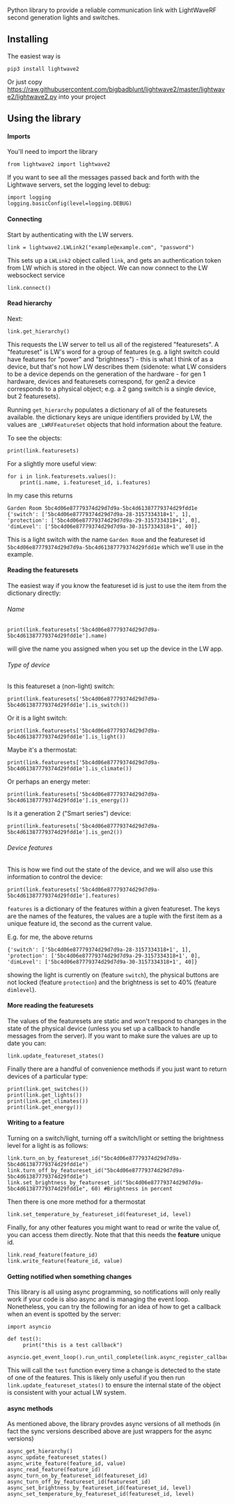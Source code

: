 Python library to provide a reliable communication link with LightWaveRF second generation lights and switches.

## Installing

The easiest way is 

    pip3 install lightwave2

Or just copy https://raw.githubusercontent.com/bigbadblunt/lightwave2/master/lightwave2/lightwave2.py into your project

## Using the library

#### Imports
You'll need to import the library

    from lightwave2 import lightwave2

If you want to see all the messages passed back and forth with the Lightwave servers, set the logging level to debug:

    import logging
    logging.basicConfig(level=logging.DEBUG)
    
#### Connecting
Start by authenticating with the LW servers.

    link = lightwave2.LWLink2("example@example.com", "password")
    
This sets up a `LWLink2` object called `link`, and gets an authentication token from LW which is stored in the object. We can now connect to the LW websockect service    
        
    link.connect()

#### Read hierarchy
Next:

    link.get_hierarchy()
    
This requests the LW server to tell us all of the registered "featuresets". A "featureset" is LW's word for a group of features (e.g. a light switch could have features for "power" and "brightness") - this is what I think of as a device, but that's not how LW describes them (sidenote: what LW considers to be a device depends on the generation of the hardware - for gen 1 hardware, devices and featuresets correspond, for gen2 a device corresponds to a physical object; e.g. a 2 gang switch is a single device, but 2 featuresets).

Running `get_hierarchy` populates a dictionary of all of the featuresets available. the dictionary keys are unique identifiers provided by LW, the values are `_LWRFFeatureSet` objects that hold information about the feature.

To see the objects:

    print(link.featuresets)
    
For a slightly more useful view: 
    
    for i in link.featuresets.values():
        print(i.name, i.featureset_id, i.features)

In my case this returns

    Garden Room 5bc4d06e87779374d29d7d9a-5bc4d61387779374d29fdd1e {'switch': ['5bc4d06e87779374d29d7d9a-28-3157334318+1', 1], 'protection': ['5bc4d06e87779374d29d7d9a-29-3157334318+1', 0], 'dimLevel': ['5bc4d06e87779374d29d7d9a-30-3157334318+1', 40]}

This is a light switch with the name `Garden Room` and the featureset id `5bc4d06e87779374d29d7d9a-5bc4d61387779374d29fdd1e` which we'll use in the example.

#### Reading the featuresets

The easiest way if you know the featureset id is just to use the item from the dictionary directly:

###### Name
    print(link.featuresets['5bc4d06e87779374d29d7d9a-5bc4d61387779374d29fdd1e'].name)
    
will give the name you assigned when you set up the device in the LW app. 

###### Type of device    

Is this featureset a (non-light) switch:
    
    print(link.featuresets['5bc4d06e87779374d29d7d9a-5bc4d61387779374d29fdd1e'].is_switch())

Or it is a light switch:

    print(link.featuresets['5bc4d06e87779374d29d7d9a-5bc4d61387779374d29fdd1e'].is_light())
    
Maybe it's a thermostat:

    print(link.featuresets['5bc4d06e87779374d29d7d9a-5bc4d61387779374d29fdd1e'].is_climate())

Or perhaps an energy meter:

    print(link.featuresets['5bc4d06e87779374d29d7d9a-5bc4d61387779374d29fdd1e'].is_energy())
    
Is it a generation 2 ("Smart series") device:
    
    print(link.featuresets['5bc4d06e87779374d29d7d9a-5bc4d61387779374d29fdd1e'].is_gen2())

###### Device features

This is how we find out the state of the device, and we will also use this information to control the device:

    print(link.featuresets['5bc4d06e87779374d29d7d9a-5bc4d61387779374d29fdd1e'].features)

`features` is a dictionary of the features within a given featureset. The keys are the names of the features, the values are a tuple with the first item as a unique feature id, the second as the current value.

E.g. for me, the above returns

    {'switch': ['5bc4d06e87779374d29d7d9a-28-3157334318+1', 1], 
    'protection': ['5bc4d06e87779374d29d7d9a-29-3157334318+1', 0], 
    'dimLevel': ['5bc4d06e87779374d29d7d9a-30-3157334318+1', 40]}

showing the light is currently on (feature `switch`), the physical buttons are not locked (feature `protection`) and the brightness is set to 40% (feature `dimlevel`).

#### More reading the featuresets

The values of the featuresets are static and won't respond to changes in the state of the physical device (unless you set up a callback to handle messages from the server). If you want to make sure the values are up to date you can: 

    link.update_featureset_states()

Finally there are a handful of convenience methods if you just want to return devices of a particular type:

    print(link.get_switches())
    print(link.get_lights())
    print(link.get_climates())
    print(link.get_energy())

#### Writing to a feature
Turning on a switch/light, turning off a switch/light or setting the brightness level for a light is as follows:

    link.turn_on_by_featureset_id("5bc4d06e87779374d29d7d9a-5bc4d61387779374d29fdd1e") 
    link.turn_off_by_featureset_id("5bc4d06e87779374d29d7d9a-5bc4d61387779374d29fdd1e") 
    link.set_brightness_by_featureset_id("5bc4d06e87779374d29d7d9a-5bc4d61387779374d29fdd1e", 60) #Brightness in percent
    
Then there is one more method for a thermostat
    
    link.set_temperature_by_featureset_id(featureset_id, level)
    
Finally, for any other features you might want to read or write the value of, you can access them directly. Note that that this needs the **feature** unique id.
    
    link.read_feature(feature_id)
    link.write_feature(feature_id, value)
    
#### Getting notified when something changes

This library is all using async programming, so notifications will only really work if your code is also async and is managing the event loop. Nonetheless, you can try the following for an idea of how to get a callback when an event is spotted by the server:

    import asyncio
    
    def test():
         print("this is a test callback")
    
    asyncio.get_event_loop().run_until_complete(link.async_register_callback(test))
    
This will call the `test` function every time a change is detected to the state of one of the features. This is likely only useful if you then run `link.update_featureset_states()` to ensure the internal state of the object is consistent with your actual LW system.

#### async methods

As mentioned above, the library provdes async versions of all methods (in fact the sync versions described above are just wrappers for the async versions)

    async_get_hierarchy()
    async_update_featureset_states()
    async_write_feature(feature_id, value)
    async_read_feature(feature_id)
    async_turn_on_by_featureset_id(featureset_id)
    async_turn_off_by_featureset_id(featureset_id)
    async_set_brightness_by_featureset_id(featureset_id, level)
    async_set_temperature_by_featureset_id(featureset_id, level)
